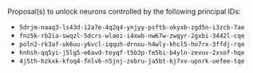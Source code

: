 Proposal(s) to unlock neurons controlled by the following principal IDs:

* `5drjm-naaq3-ls43d-i2a7e-4q2q4-ynjyy-psftb-okyxb-zgd5n-i3zcb-7ae`
* `fnz5k-rb2ia-swqzl-5dcrs-wlaoi-i4xwb-nw67w-zwqyr-2gxbi-3442l-cqe`
* `poln2-rk3af-uk6uu-y6vcl-iqquh-drnou-h4wly-khcl5-ho7rx-3ffdj-rqe`
* `hnhsh-qq5yi-j5lg5-e6avd-teyqf-t5b3p-fe5bi-b4yln-zevuv-2xsof-hqe`
* `4j5th-hzkxk-kfoq4-fnlv6-n5jnj-zobru-ja5bt-kj7xv-upnrk-uefee-tqe`
